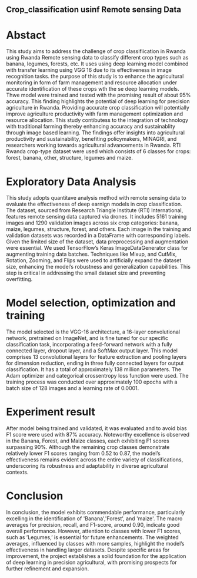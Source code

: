 ## Crop_classification usinf Remote sensing Data
# Abstact
This study aims to address the challenge of crop classifiication in Rwanda using Rwanda Remote sensing data to classify different crop types such as banana, legumes, forests, etc. It uses using deep learning model combined with transfer learning using VGG 16 due to its effectiveness in image recognition tasks. the purpose of this study is to enhance the agricultural monitoring in form of farm management and resource allocation under accurate identification of these crops wth the se deep learning models. Thwe model were trained and tested with the promising result of about 95% accuracy. This finding highlights the potential of deep learning for precision agriculture in Rwanda. Providing accurate crop classification will potentially improve agriculture productivity with farm management optimization and resource allocation. This study contibutess to the integration of technology with traditional farming thereby enhancing accuracy and sustainablity through image based learning. The findings offer insights into agricultural productivity and sustainability, benefiting policymakers, MINAGRI, and researchers working towards agricultural advancements in Rwanda. RTI Rwanda crop-type dataset were used which consists of 6 classes for crops: forest, banana, other, structure, legumes and maize.
# Exploratory Data Analysis
This study adopts quantitave analysis method with remote sensing data to evaluate the effectiveness of deep earnign models in crop classification. The dataset, sourced from Research Triangle Institute (RTI) International, features remote sensing data captured via drones. It includes 5161 training images and 1290 validation images across six crop categories: banana, maize, legumes, structure, forest, and others. Each image in the training and validation datasets was recorded in a DataFrame with corresponding labels.
Given the limited size of the dataset, data preprocessing and augmentation were essential. We used TensorFlow’s Keras ImageDataGenerator class for augmenting training data batches. Techniques like Mixup, and CutMix, Rotation, Zooming, and Flips were used to artificially expand the dataset size, enhancing the model’s robustness and generalization capabilities. This step is critical in addressing the small dataset size and preventing overfitting.
# Model selection, optimization and training
The model selected is the VGG-16 architecture, a 16-layer convolutional network, pretrained on ImageNet, and is fine tuned for our specific classification task, incorporating a feed-forward network with a fully connected layer, dropout layer, and a SoftMax output layer. This model comprises 13 convolutional layers for feature extraction and pooling layers for dimension reduction, ending in three fully connected layers for output classification. It has a total of approximately 138 million parameters. The Adam optimizer and categorical crossentropy loss function were used. The training process was conducted over approximately 100 epochs with a batch size of 128 images and a learning rate of 0.0001.
# Experiment result
After model being trained and validated, it was evaluated and to avoid bias F1 score were used with 87% accuracy. Noteworthy excellence is observed in the Banana, Forest, and Maize classes, each exhibiting F1 scores surpassing 90%. Although the remaining crop classes demonstrate relatively lower F1 scores ranging from 0.52 to 0.87, the model’s effectiveness remains evident across the entire variety of classifications, underscoring its robustness and adaptability in diverse agricultural contexts.
# Conclusion
In conclusion, the model exhibits commendable performance, particularly excelling in the identification of 'Banana','Forest', and 'maize'. The macro averages for precision, recall, and F1-score, around 0.90, indicate good overall performance. However, attention to classes with lower F1 scores,
such as ’Legumes,’ is essential for future enhancements. The weighted averages, influenced by classes with more samples, highlight the model’s effectiveness in handling larger datasets. Despite specific areas for improvement, the project establishes a solid foundation for the application of deep learning in precision agricultural, with promising prospects for further refinement and expansion.





